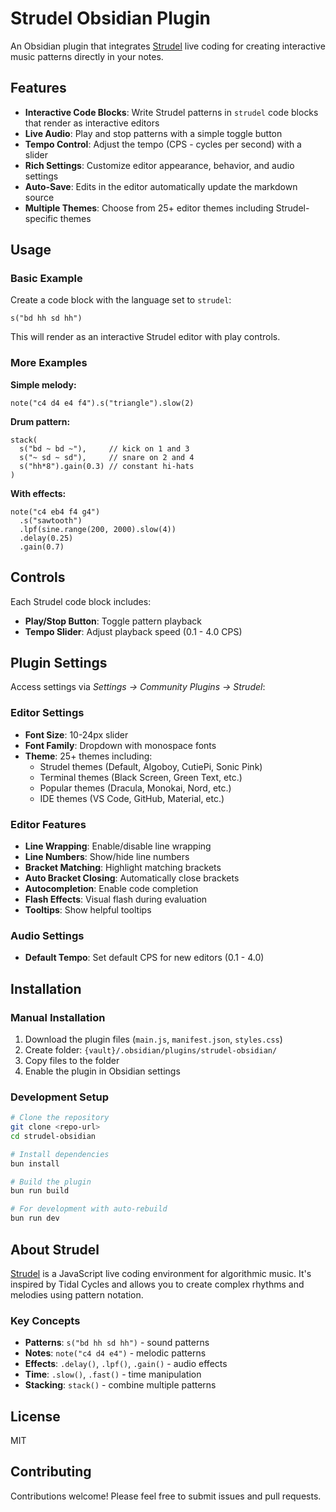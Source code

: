 # Strudel Obsidian Plugin

An Obsidian plugin that integrates [Strudel](https://strudel.cc) live coding for creating interactive music patterns directly in your notes.

## Features

-   **Interactive Code Blocks**: Write Strudel patterns in `strudel` code blocks that render as interactive editors
-   **Live Audio**: Play and stop patterns with a simple toggle button
-   **Tempo Control**: Adjust the tempo (CPS - cycles per second) with a slider
-   **Rich Settings**: Customize editor appearance, behavior, and audio settings
-   **Auto-Save**: Edits in the editor automatically update the markdown source
-   **Multiple Themes**: Choose from 25+ editor themes including Strudel-specific themes

## Usage

### Basic Example

Create a code block with the language set to `strudel`:

```strudel
s("bd hh sd hh")
```

This will render as an interactive Strudel editor with play controls.

### More Examples

**Simple melody:**

```strudel
note("c4 d4 e4 f4").s("triangle").slow(2)
```

**Drum pattern:**

```strudel
stack(
  s("bd ~ bd ~"),     // kick on 1 and 3
  s("~ sd ~ sd"),     // snare on 2 and 4
  s("hh*8").gain(0.3) // constant hi-hats
)
```

**With effects:**

```strudel
note("c4 eb4 f4 g4")
  .s("sawtooth")
  .lpf(sine.range(200, 2000).slow(4))
  .delay(0.25)
  .gain(0.7)
```

## Controls

Each Strudel code block includes:

-   **Play/Stop Button**: Toggle pattern playback
-   **Tempo Slider**: Adjust playback speed (0.1 - 4.0 CPS)

## Plugin Settings

Access settings via _Settings → Community Plugins → Strudel_:

### Editor Settings

-   **Font Size**: 10-24px slider
-   **Font Family**: Dropdown with monospace fonts
-   **Theme**: 25+ themes including:
    -   Strudel themes (Default, Algoboy, CutiePi, Sonic Pink)
    -   Terminal themes (Black Screen, Green Text, etc.)
    -   Popular themes (Dracula, Monokai, Nord, etc.)
    -   IDE themes (VS Code, GitHub, Material, etc.)

### Editor Features

-   **Line Wrapping**: Enable/disable line wrapping
-   **Line Numbers**: Show/hide line numbers
-   **Bracket Matching**: Highlight matching brackets
-   **Auto Bracket Closing**: Automatically close brackets
-   **Autocompletion**: Enable code completion
-   **Flash Effects**: Visual flash during evaluation
-   **Tooltips**: Show helpful tooltips

### Audio Settings

-   **Default Tempo**: Set default CPS for new editors (0.1 - 4.0)

## Installation

### Manual Installation

1. Download the plugin files (`main.js`, `manifest.json`, `styles.css`)
2. Create folder: `{vault}/.obsidian/plugins/strudel-obsidian/`
3. Copy files to the folder
4. Enable the plugin in Obsidian settings

### Development Setup

```bash
# Clone the repository
git clone <repo-url>
cd strudel-obsidian

# Install dependencies
bun install

# Build the plugin
bun run build

# For development with auto-rebuild
bun run dev
```

## About Strudel

[Strudel](https://strudel.cc) is a JavaScript live coding environment for algorithmic music. It's inspired by Tidal Cycles and allows you to create complex rhythms and melodies using pattern notation.

### Key Concepts

-   **Patterns**: `s("bd hh sd hh")` - sound patterns
-   **Notes**: `note("c4 d4 e4")` - melodic patterns
-   **Effects**: `.delay()`, `.lpf()`, `.gain()` - audio effects
-   **Time**: `.slow()`, `.fast()` - time manipulation
-   **Stacking**: `stack()` - combine multiple patterns

## License

MIT

## Contributing

Contributions welcome! Please feel free to submit issues and pull requests.
